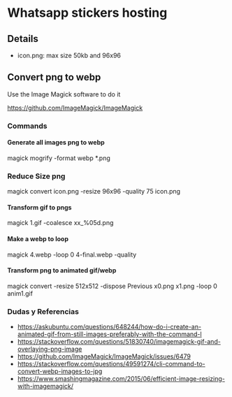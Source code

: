 # Whatsapp stickers hosting

## Details

- icon.png: max size 50kb and 96x96

## Convert png to webp

Use the Image Magick software to do it

https://github.com/ImageMagick/ImageMagick

### Commands

#### Generate all images png to webp

magick mogrify -format webp *.png

### Reduce Size png

magick convert icon.png -resize 96x96 -quality 75 icon.png

#### Transform gif to pngs

magick 1.gif -coalesce xx_%05d.png

#### Make a webp to loop

magick 4.webp -loop 0 4-final.webp -quality

#### Transform png to animated gif/webp

magick convert -resize 512x512 -dispose Previous  x0.png x1.png -loop 0 anim1.gif

### Dudas y Referencias

- https://askubuntu.com/questions/648244/how-do-i-create-an-animated-gif-from-still-images-preferably-with-the-command-l
- https://stackoverflow.com/questions/51830740/imagemagick-gif-and-overlaying-png-image
- https://github.com/ImageMagick/ImageMagick/issues/6479
- https://stackoverflow.com/questions/49591274/cli-command-to-convert-webp-images-to-jpg
- https://www.smashingmagazine.com/2015/06/efficient-image-resizing-with-imagemagick/